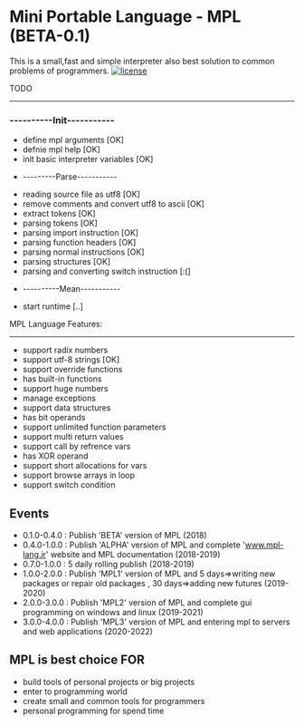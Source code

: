 Mini Portable Language - MPL (BETA-0.1)
============================================

This is a small,fast and simple interpreter also best solution to common problems of programmers.
[![license](https://img.shields.io/github/license/Netflix/pollyjs.svg)](http://www.apache.org/licenses/LICENSE-2.0)

TODO

--------

### ----------Init-----------

  - define mpl arguments [OK]
  - defnie mpl help [OK]
  - init basic interpreter variables [OK]
  
* ---------Parse-----------
 + reading source file as utf8 [OK]
 + remove comments and convert utf8 to ascii [OK]
 + extract tokens [OK]
 + parsing tokens [OK]
 + parsing import instruction [OK]
 + parsing function headers [OK]
 + parsing normal instructions [OK]
 + parsing structures [OK]
 + parsing and converting switch instruction [:(]

* ----------Mean-----------
 + start runtime [..]

MPL Language Features:

--------

* support radix numbers
* support utf-8 strings [OK]
* support override functions
* has built-in functions
* support huge numbers
* manage exceptions
* support data structures
* has bit operands
* support unlimited function parameters
* support multi return values
* support call by refrence vars
* has XOR operand
* support short allocations for vars
* support browse arrays in loop
* support switch condition

Events
--------

* 0.1.0-0.4.0 : Publish 'BETA' version of MPL (2018)
* 0.4.0-1.0.0 : Publish 'ALPHA' version of MPL and complete 'www.mpl-lang.ir' website and MPL documentation (2018-2019)
* 0.7.0-1.0.0 : 5 daily rolling publish (2018-2019)
* 1.0.0-2.0.0 : Publish 'MPL1' version of MPL and 5 days=>writing new packages or repair old packages , 30 days=>adding new futures (2019-2020)
* 2.0.0-3.0.0 : Publish 'MPL2' version of MPL and complete gui programming on windows and linux (2019-2021)
* 3.0.0-4.0.0 : Publish 'MPL3' version of MPL and entering mpl to servers and web applications (2020-2022)

MPL is best choice FOR
--------

* build tools of personal projects or big projects
* enter to programming world
* create small and common tools for programmers
* personal programming for spend time